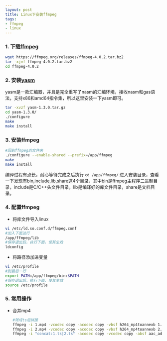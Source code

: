```yaml
---
layout: post
title: Linux下安装ffmpeg
tags:
- ffmpeg
- linux
---
```


<!--*-->
<!--more-->

### 1. 下载[ffmpeg](http://ffmpeg.org/download.html )

```bash
wget https://ffmpeg.org/releases/ffmpeg-4.0.2.tar.bz2
tar -xjvf ffmpeg-4.0.2.tar.bz2
cd ffmpeg-4.0.2
```

### 2. 安装[yasm](http://yasm.tortall.net/Download.html )

yasm是一款汇编器，并且是完全重写了nasm的汇编环境，接收nasm和gas语法，支持x86和amd64指令集，所以这里安装一下yasm即可。

```bash
tar -xvzf yasm-1.3.0.tar.gz
cd yasm-1.3.0/
./configure
make
make install
```

### 3. 安装ffmpeg

```bash
#回到ffmpeg的文件夹
./configure --enable-shared --prefix=/app/ffmpeg
make
make install
```

  编译过程有点长，耐心等待完成之后执行 `cd /app/ffmpeg/` 进入安装目录，查看一下发现有bin,include,lib,share这4个目录，其中bin是ffmpeg主程序二进制目录，include是C/C++头文件目录，lib是编译好的库文件目录，share是文档目录。

### 4. 配置ffmpeg

* 将库文件导入linux

```bash
vi /etc/ld.so.conf.d/ffmpeg.conf
#加入下面这行
/app/ffmpeg/lib
#保存退出后，执行下面，使其生效
ldconfig
```

* 将路径添加进变量

```bash
vi /etc/profile
#到最后一行
export PATH=/app/ffmpeg/bin:$PATH
#保存退出后，执行下面，使其生效
source /etc/profile
```
### 5. 常用操作

* 合并mp4

  ```bash
  #转成ts后拼接
  ffmpeg -i 1.mp4 -vcodec copy -acodec copy -vbsf h264_mp4toannexb 1.ts
  ffmpeg -i 2.mp4 -vcodec copy -acodec copy -vbsf h264_mp4toannexb 2.ts
  ffmpeg -i "concat:1.ts|2.ts" -acodec copy -vcodec copy -absf aac_adtstoasc output.mp4
  ```

  